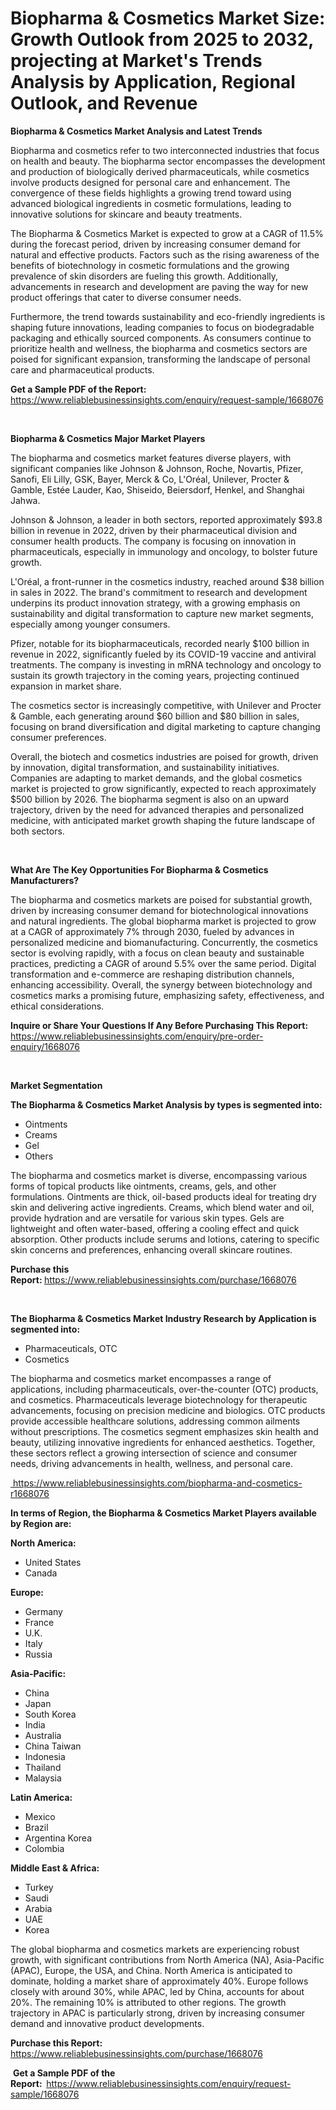 <p><h1>Biopharma & Cosmetics Market Size: Growth Outlook from 2025 to 2032, projecting at Market's Trends Analysis by Application, Regional Outlook, and Revenue</h1></p><p><strong>Biopharma & Cosmetics Market Analysis and Latest Trends</strong></p>
<p><p>Biopharma and cosmetics refer to two interconnected industries that focus on health and beauty. The biopharma sector encompasses the development and production of biologically derived pharmaceuticals, while cosmetics involve products designed for personal care and enhancement. The convergence of these fields highlights a growing trend toward using advanced biological ingredients in cosmetic formulations, leading to innovative solutions for skincare and beauty treatments.</p><p>The Biopharma & Cosmetics Market is expected to grow at a CAGR of 11.5% during the forecast period, driven by increasing consumer demand for natural and effective products. Factors such as the rising awareness of the benefits of biotechnology in cosmetic formulations and the growing prevalence of skin disorders are fueling this growth. Additionally, advancements in research and development are paving the way for new product offerings that cater to diverse consumer needs.</p><p>Furthermore, the trend towards sustainability and eco-friendly ingredients is shaping future innovations, leading companies to focus on biodegradable packaging and ethically sourced components. As consumers continue to prioritize health and wellness, the biopharma and cosmetics sectors are poised for significant expansion, transforming the landscape of personal care and pharmaceutical products.</p></p>
<p><strong>Get a Sample PDF of the Report:&nbsp;</strong> <a href="https://www.reliablebusinessinsights.com/enquiry/request-sample/1668076?utm_campaign=3733&utm_medium=2&utm_source=Github&utm_content=ia&utm_term=19042025&utm_id=biopharma-cosmetics">https://www.reliablebusinessinsights.com/enquiry/request-sample/1668076</a></p>
<p>&nbsp;</p>
<p><strong>Biopharma & Cosmetics Major Market Players</strong></p>
<p><p>The biopharma and cosmetics market features diverse players, with significant companies like Johnson & Johnson, Roche, Novartis, Pfizer, Sanofi, Eli Lilly, GSK, Bayer, Merck & Co, L'Oréal, Unilever, Procter & Gamble, Estée Lauder, Kao, Shiseido, Beiersdorf, Henkel, and Shanghai Jahwa.</p><p>Johnson & Johnson, a leader in both sectors, reported approximately $93.8 billion in revenue in 2022, driven by their pharmaceutical division and consumer health products. The company is focusing on innovation in pharmaceuticals, especially in immunology and oncology, to bolster future growth.</p><p>L'Oréal, a front-runner in the cosmetics industry, reached around $38 billion in sales in 2022. The brand's commitment to research and development underpins its product innovation strategy, with a growing emphasis on sustainability and digital transformation to capture new market segments, especially among younger consumers.</p><p>Pfizer, notable for its biopharmaceuticals, recorded nearly $100 billion in revenue in 2022, significantly fueled by its COVID-19 vaccine and antiviral treatments. The company is investing in mRNA technology and oncology to sustain its growth trajectory in the coming years, projecting continued expansion in market share.</p><p>The cosmetics sector is increasingly competitive, with Unilever and Procter & Gamble, each generating around $60 billion and $80 billion in sales, focusing on brand diversification and digital marketing to capture changing consumer preferences.</p><p>Overall, the biotech and cosmetics industries are poised for growth, driven by innovation, digital transformation, and sustainability initiatives. Companies are adapting to market demands, and the global cosmetics market is projected to grow significantly, expected to reach approximately $500 billion by 2026. The biopharma segment is also on an upward trajectory, driven by the need for advanced therapies and personalized medicine, with anticipated market growth shaping the future landscape of both sectors.</p></p>
<p>&nbsp;</p>
<p><strong>What Are The Key Opportunities For Biopharma & Cosmetics Manufacturers?</strong></p>
<p><p>The biopharma and cosmetics markets are poised for substantial growth, driven by increasing consumer demand for biotechnological innovations and natural ingredients. The global biopharma market is projected to grow at a CAGR of approximately 7% through 2030, fueled by advances in personalized medicine and biomanufacturing. Concurrently, the cosmetics sector is evolving rapidly, with a focus on clean beauty and sustainable practices, predicting a CAGR of around 5.5% over the same period. Digital transformation and e-commerce are reshaping distribution channels, enhancing accessibility. Overall, the synergy between biotechnology and cosmetics marks a promising future, emphasizing safety, effectiveness, and ethical considerations.</p></p>
<p><strong>Inquire or Share Your Questions If Any Before Purchasing This Report:</strong> <a href="https://www.reliablebusinessinsights.com/enquiry/pre-order-enquiry/1668076?utm_campaign=3733&utm_medium=2&utm_source=Github&utm_content=ia&utm_term=19042025&utm_id=biopharma-cosmetics">https://www.reliablebusinessinsights.com/enquiry/pre-order-enquiry/1668076</a></p>
<p>&nbsp;</p>
<p><strong>Market Segmentation</strong></p>
<p><strong>The Biopharma & Cosmetics Market Analysis by types is segmented into:</strong></p>
<p><ul><li>Ointments</li><li>Creams</li><li>Gel</li><li>Others</li></ul></p>
<p><p>The biopharma and cosmetics market is diverse, encompassing various forms of topical products like ointments, creams, gels, and other formulations. Ointments are thick, oil-based products ideal for treating dry skin and delivering active ingredients. Creams, which blend water and oil, provide hydration and are versatile for various skin types. Gels are lightweight and often water-based, offering a cooling effect and quick absorption. Other products include serums and lotions, catering to specific skin concerns and preferences, enhancing overall skincare routines.</p></p>
<p><strong>Purchase this Report:&nbsp;</strong><a href="https://www.reliablebusinessinsights.com/purchase/1668076?utm_campaign=3733&utm_medium=2&utm_source=Github&utm_content=ia&utm_term=19042025&utm_id=biopharma-cosmetics">https://www.reliablebusinessinsights.com/purchase/1668076</a></p>
<p>&nbsp;</p>
<p><strong>The Biopharma & Cosmetics Market Industry Research by Application is segmented into:</strong></p>
<p><ul><li>Pharmaceuticals, OTC</li><li>Cosmetics</li></ul></p>
<p><p>The biopharma and cosmetics market encompasses a range of applications, including pharmaceuticals, over-the-counter (OTC) products, and cosmetics. Pharmaceuticals leverage biotechnology for therapeutic advancements, focusing on precision medicine and biologics. OTC products provide accessible healthcare solutions, addressing common ailments without prescriptions. The cosmetics segment emphasizes skin health and beauty, utilizing innovative ingredients for enhanced aesthetics. Together, these sectors reflect a growing intersection of science and consumer needs, driving advancements in health, wellness, and personal care.</p></p>
<p><a href="https://www.reliablebusinessinsights.com/biopharma-and-cosmetics-r1668076?utm_campaign=3733&utm_medium=2&utm_source=Github&utm_content=ia&utm_term=19042025&utm_id=biopharma-cosmetics">&nbsp;https://www.reliablebusinessinsights.com/biopharma-and-cosmetics-r1668076</a></p>
<p><strong>In terms of Region, the Biopharma & Cosmetics Market Players available by Region are:</strong></p>
<p>
    <p> <strong> North America: </strong>
        <ul>
            <li>United States</li>
            <li>Canada</li>
        </ul>
        </p> 
    <p> <strong> Europe: </strong>
        <ul>
            <li>Germany</li>
            <li>France</li>
            <li>U.K.</li>
            <li>Italy</li>
            <li>Russia</li>
        </ul>
        </p> 
    <p> <strong> Asia-Pacific: </strong>
        <ul>
            <li>China</li>
            <li>Japan</li>
            <li>South Korea</li>
            <li>India</li>
            <li>Australia</li>
            <li>China Taiwan</li>
            <li>Indonesia</li>
            <li>Thailand</li>
            <li>Malaysia</li>
        </ul>
        </p> 
    <p> <strong> Latin America: </strong>
        <ul>
            <li>Mexico</li>
            <li>Brazil</li>
            <li>Argentina Korea</li>
            <li>Colombia</li>
        </ul>
        </p> 
    <p> <strong> Middle East & Africa: </strong>
        <ul>
            <li>Turkey</li>
            <li>Saudi</li>
            <li>Arabia</li>
            <li>UAE</li>
            <li>Korea</li>
        </ul>
    </p>
    </p>
<p><p>The global biopharma and cosmetics markets are experiencing robust growth, with significant contributions from North America (NA), Asia-Pacific (APAC), Europe, the USA, and China. North America is anticipated to dominate, holding a market share of approximately 40%. Europe follows closely with around 30%, while APAC, led by China, accounts for about 20%. The remaining 10% is attributed to other regions. The growth trajectory in APAC is particularly strong, driven by increasing consumer demand and innovative product developments.</p></p>
<p><strong>Purchase this Report: </strong><a href="https://www.reliablebusinessinsights.com/purchase/1668076?utm_campaign=3733&utm_medium=2&utm_source=Github&utm_content=ia&utm_term=19042025&utm_id=biopharma-cosmetics">https://www.reliablebusinessinsights.com/purchase/1668076</a></p>
<p>&nbsp;<strong>Get a Sample PDF of the Report:&nbsp;&nbsp;</strong><a href="https://www.reliablebusinessinsights.com/enquiry/request-sample/1668076?utm_campaign=3733&utm_medium=2&utm_source=Github&utm_content=ia&utm_term=19042025&utm_id=biopharma-cosmetics">https://www.reliablebusinessinsights.com/enquiry/request-sample/1668076</a></p>
<p><strong></strong></p>
<p><p></p><p></p><p></p></p>